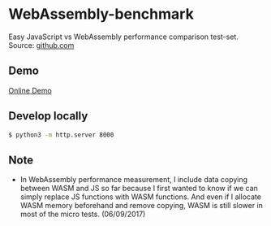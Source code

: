 # WebAssembly-benchmark

Easy JavaScript vs WebAssembly performance comparison test-set.
Source: [github.com](https://github.com/takahirox/WebAssembly-benchmark)

## Demo

[Online Demo](https://takahirox.github.io/WebAssembly-benchmark)

## Develop locally

```sh
$ python3 -m http.server 8000
```

## Note

- In WebAssembly performance measurement, I include data copying between WASM and JS so far because I first wanted to know if we can simply replace JS functions with WASM functions. And even if I allocate WASM memory beforehand and remove copying, WASM is still slower in most of the micro tests. (06/09/2017)
